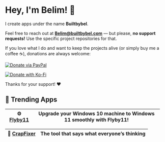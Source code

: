 # Hey, I'm Belim! 👋  

I create apps under the name **Builtbybel**.  

Feel free to reach out at **Belim@builtbybel.com** — but please, **no support requests!** Use the specific project repositories for that.  

If you love what I do and want to keep the projects alive (or simply buy me a coffee ☕), donations are always welcome:  

[![Donate via PayPal](https://img.shields.io/badge/Donate-PayPal-blue?logo=paypal&style=flat-square)](https://www.paypal.com/donate?hosted_button_id=MY7HX4QLYR4KG)  

[![Donate with Ko-Fi](https://ko-fi.com/img/githubbutton_sm.svg)](https://ko-fi.com/builtbybel)


Thanks for your support! ❤️

## 🚀 Trending Apps  

| ⚙️ **[Flyby11](https://github.com/builtbybel/Flyby11)** | Upgrade your Windows 10 machine to Windows 11 smoothly with Flyby11! |  
|:-------------------------------------------------------:|:--------------------------------------------------------------------:|  

| 🧹 **[CrapFixer](https://github.com/builtbybel/CrapFixer)** | The tool that says what everyone’s thinking  |  
|:---------------------------------------------------------:|:-------------------------------------------------------------------:|  
